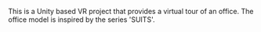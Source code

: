 This is a Unity based VR project that provides a virtual tour of an office. The office model is inspired by the series 'SUITS'.
